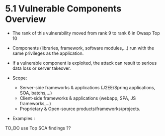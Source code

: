 # 5.1 Vulnerable Components Overview

- The rank of this vulnerability moved from rank 9 to rank 6 in Owasp Top 10

- Components (libraries, framework, software modules,...) run with the same privileges as the application.

- If a vulnerable component is exploited, the attack can result to serious data loss or server takeover.

- Scope:

    - Server-side frameworks & applications (J2EE/Spring applications, SOA, batchs,...)
    - Client-side frameworks & applications (webapp, SPA, JS frameworks,...)
    - Proprietary & Open-source products/frameworks/projects.
    
- Examples :

 TO_DO use Top SCA findings ??
  


